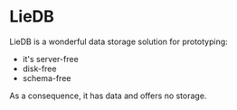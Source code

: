# LieDB

LieDB is a wonderful data storage solution for prototyping:
- it's server-free
- disk-free
- schema-free

As a consequence, it has data and offers no storage.
